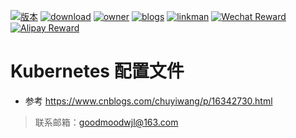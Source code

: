 [![版本](https://img.shields.io/badge/version-3.6.0-brightgreen.svg)](https://github.com/Chuyio/ConfigLinux)
[![download](https://img.shields.io/badge/download-99K-yellowgreen.svg)](https://github.com/Chuyio/ConfigLinux/archive/master.zip)
[![owner](https://img.shields.io/badge/owner-open%20source-orange.svg)](https://github.com/Chuyio)
[![blogs](https://img.shields.io/badge/blogs-cnlogs-yellow.svg)](https://www.cnblogs.com/LuckWJL/)
[![linkman](https://img.shields.io/badge/linkman-WeChat-green.svg)](http://images.cnblogs.com/cnblogs_com/LuckWJL/988555/o_WeChat.jpg)
[![Wechat Reward](https://img.shields.io/badge/Wechat-Reward-red.svg)](https://www.cnblogs.com/images/cnblogs_com/LuckWJL/988555/o_%e5%be%ae%e4%bf%a1%e8%b5%9e%e8%b5%8f%e7%a0%81.jpg)
[![Alipay Reward](https://img.shields.io/badge/Alipay-Reward-blue.svg)](https://www.cnblogs.com/images/cnblogs_com/LuckWJL/988555/o_%e6%94%af%e4%bb%98%e5%ae%9d%e6%94%b6%e6%ac%be%e7%a0%81.png)

# Kubernetes 配置文件

* 参考 https://www.cnblogs.com/chuyiwang/p/16342730.html

> 联系邮箱：goodmoodwjl@163.com
